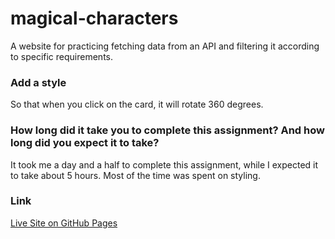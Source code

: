# magical-characters
A website for practicing fetching data from an API and filtering it according to specific requirements.

### Add a style 
So that when you click on the card, it will rotate 360 degrees.

### How long did it take you to complete this assignment? And how long did you expect it to take?

It took me a day and a half to complete this assignment, while I expected it to take about 5 hours. Most of the time was spent on styling.

### Link
[Live Site on GitHub Pages](https://tasneemalmahrouq.github.io/magical-characters/)
